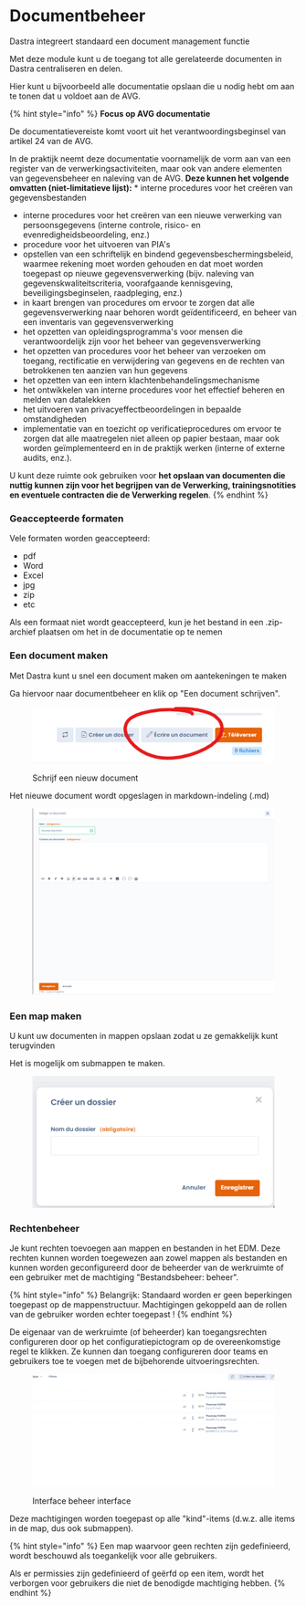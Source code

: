 # Documentbeheer 

Dastra integreert standaard een document management functie &#x20;

Met deze module kunt u de toegang tot alle gerelateerde documenten in Dastra centraliseren en delen.

Hier kunt u bijvoorbeeld alle documentatie opslaan die u nodig hebt om aan te tonen dat u voldoet aan de AVG.

{% hint style="info" %}
**Focus op AVG documentatie**

&#x20;

De documentatievereiste komt voort uit het verantwoordingsbeginsel van artikel 24 van de AVG.

In de praktijk neemt deze documentatie voornamelijk de vorm aan van een register van de verwerkingsactiviteiten, maar ook van andere elementen van gegevensbeheer en naleving van de AVG. **Deze kunnen het volgende omvatten (niet-limitatieve lijst):** * interne procedures voor het creëren van gegevensbestanden

* interne procedures voor het creëren van een nieuwe verwerking van persoonsgegevens (interne controle, risico- en evenredigheidsbeoordeling, enz.)
* procedure voor het uitvoeren van PIA's
* opstellen van een schriftelijk en bindend gegevensbeschermingsbeleid, waarmee rekening moet worden gehouden en dat moet worden toegepast op nieuwe gegevensverwerking (bijv. naleving van gegevenskwaliteitscriteria, voorafgaande kennisgeving, beveiligingsbeginselen, raadpleging, enz.)
* in kaart brengen van procedures om ervoor te zorgen dat alle gegevensverwerking naar behoren wordt geïdentificeerd, en beheer van een inventaris van gegevensverwerking
* het opzetten van opleidingsprogramma's voor mensen die verantwoordelijk zijn voor het beheer van gegevensverwerking
* het opzetten van procedures voor het beheer van verzoeken om toegang, rectificatie en verwijdering van gegevens en de rechten van betrokkenen ten aanzien van hun gegevens
* het opzetten van een intern klachtenbehandelingsmechanisme
* het ontwikkelen van interne procedures voor het effectief beheren en melden van datalekken
* het uitvoeren van privacyeffectbeoordelingen in bepaalde omstandigheden
* implementatie van en toezicht op verificatieprocedures om ervoor te zorgen dat alle maatregelen niet alleen op papier bestaan, maar ook worden geïmplementeerd en in de praktijk werken (interne of externe audits, enz.).

U kunt deze ruimte ook gebruiken voor **het opslaan van documenten die nuttig kunnen zijn voor het begrijpen van de Verwerking, trainingsnotities en eventuele contracten die de Verwerking regelen**.
{% endhint %}

### Geaccepteerde formaten

Vele formaten worden geaccepteerd:

* pdf
* Word
* Excel
* jpg
* zip
* etc

Als een formaat niet wordt geaccepteerd, kun je het bestand in een .zip-archief plaatsen om het in de documentatie op te nemen &#x20;

### Een document maken

Met Dastra kunt u snel een document maken om aantekeningen te maken &#x20;

Ga hiervoor naar documentbeheer en klik op "Een document schrijven".

&#x20;

<figure><img src="../../.gitbook/assets/image (5) (1) (2).png" alt=""><figcaption><p>Schrijf een nieuw document</p></figcaption></figure>

Het nieuwe document wordt opgeslagen in markdown-indeling (.md)

<figure><img src="../../.gitbook/assets/image (1) (4).png" alt=""><figcaption></figcaption></figure>

### Een map maken

U kunt uw documenten in mappen opslaan zodat u ze gemakkelijk kunt terugvinden &#x20;

Het is mogelijk om submappen te maken.

<figure><img src="../../.gitbook/assets/image (8) (3).png" alt=""><figcaption></figcaption></figure>

### Rechtenbeheer

Je kunt rechten toevoegen aan mappen en bestanden in het EDM. Deze rechten kunnen worden toegewezen aan zowel mappen als bestanden en kunnen worden geconfigureerd door de beheerder van de werkruimte of een gebruiker met de machtiging "Bestandsbeheer: beheer".

{% hint style="info" %}
Belangrijk: Standaard worden er geen beperkingen toegepast op de mappenstructuur. Machtigingen gekoppeld aan de rollen van de gebruiker worden echter toegepast !&#x20;
{% endhint %}

De eigenaar van de werkruimte (of beheerder) kan toegangsrechten configureren door op het configuratiepictogram op de overeenkomstige regel te klikken. Ze kunnen dan toegang configureren door teams en gebruikers toe te voegen met de bijbehorende uitvoeringsrechten.

&#x20;

<figure><img src="../../.gitbook/assets/select-permission.gif" alt=""><figcaption><p>Interface beheer interface</p></figcaption></figure>

Deze machtigingen worden toegepast op alle "kind"-items (d.w.z. alle items in de map, dus ook submappen).&#x20;

{% hint style="info" %}
Een map waarvoor geen rechten zijn gedefinieerd, wordt beschouwd als toegankelijk voor alle gebruikers.

Als er permissies zijn gedefinieerd of geërfd op een item, wordt het verborgen voor gebruikers die niet de benodigde machtiging hebben.
{% endhint %}